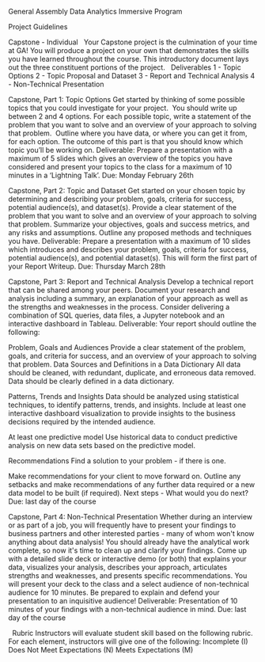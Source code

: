 General Assembly
Data Analytics Immersive Program

Project Guidelines

Capstone - Individual
 
Your Capstone project is the culmination of your time at GA! You will produce a project on your own that demonstrates the skills you have learned throughout the course. This introductory document lays out the three constituent portions of the project. 
 
Deliverables 
1 - Topic Options
2 - Topic Proposal and Dataset
3 - Report and Technical Analysis
4 - Non-Technical Presentation



 
Capstone, Part 1: Topic Options
Get started by thinking of some possible topics that you could investigate for your project.  You should write up between 2 and 4 options. For each possible topic, write a statement of the problem that you want to solve and an overview of your approach to solving that problem.  Outline where you have data, or where you can get it from, for each option. The outcome of this part is that you should know which topic you’ll be working on.
Deliverable: Prepare a presentation with a maximum of 5 slides which gives an overview of the topics you have considered and present your topics to the class for a maximum of 10 minutes in a ‘Lightning Talk’.
Due: Monday February 26th



 
Capstone, Part 2: Topic and Dataset
Get started on your chosen topic by determining and describing your problem, goals, criteria for success, potential audience(s), and dataset(s).
Provide a clear statement of the problem that you want to solve and an overview of your approach to solving that problem. Summarize your objectives, goals and success metrics, and any risks and assumptions. Outline any proposed methods and techniques you have.
Deliverable: Prepare a presentation with a maximum of 10 slides which introduces and describes your problem, goals, criteria for success, potential audience(s), and potential dataset(s). This will form the first part of your Report Writeup.
Due: Thursday March 28th



 
Capstone, Part 3: Report and Technical Analysis
Develop a technical report that can be shared among your peers. 
Document your research and analysis including a summary, an explanation of your approach as well as the strengths and weaknesses in the process. 
Consider delivering a combination of SQL queries, data files, a Jupyter notebook and an interactive dashboard in Tableau.
Deliverable: Your report should outline the following:

Problem, Goals and Audiences
Provide a clear statement of the problem, goals, and criteria for success, and an overview of your approach to solving that problem.
Data Sources and Definitions in a Data Dictionary 
All data should be cleaned, with redundant, duplicate, and erroneous data removed.
Data should be clearly defined in a data dictionary.

Patterns, Trends and Insights 
Data should be analyzed using statistical techniques, to identify patterns, trends, and insights.
Include at least one interactive dashboard visualization to provide insights to the business decisions required by the intended audience.

At least one predictive model
Use historical data to conduct predictive analysis on new data sets based on the predictive model.

Recommendations 
Find a solution to your problem - if there is one.

Make recommendations for your client to move forward on. 
Outline any setbacks and make recommendations of any further data required or a new data model to be built (if required).
Next steps - What would you do next?
Due: last day of the course



 
Capstone, Part 4: Non-Technical Presentation
Whether during an interview or as part of a job, you will frequently have to present your findings to business partners and other interested parties - many of whom won't know anything about data analysis! You should already have the analytical work complete, so now it's time to clean up and clarify your findings. Come up with a detailed slide deck or interactive demo (or both) that explains your data, visualizes your analysis, describes your approach, articulates strengths and weaknesses, and presents specific recommendations. You will present your deck to the class and a select audience of non-technical audience for 10 minutes. Be prepared to explain and defend your presentation to an inquisitive audience!
Deliverable: Presentation of 10 minutes of your findings with a non-technical audience in mind.
Due: last day of the course
 

 
Rubric
Instructors will evaluate student skill based on the following rubric. For each element, instructors will give one of the following:
Incomplete (I)
Does Not Meet Expectations (N)
Meets Expectations (M)
